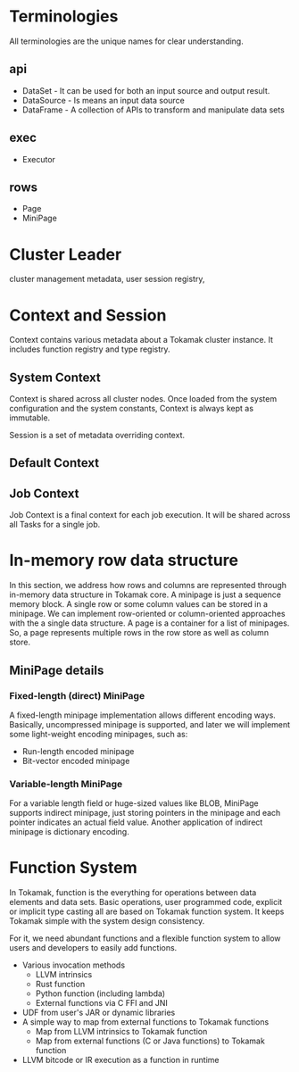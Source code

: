 # Terminologies
All terminologies are the unique names for clear understanding.

## api
* DataSet - It can be used for both an input source and output result.
* DataSource - Is means an input data source
* DataFrame - A collection of APIs to transform and manipulate data sets

## exec
* Executor

## rows
* Page
* MiniPage

# Cluster Leader
cluster management metadata, user session registry,

# Context and Session
Context contains various metadata about a Tokamak cluster instance. It includes function registry and type registry.

## System Context
 Context is shared across all cluster nodes. Once loaded from the system configuration and the system constants, Context is always kept as immutable.

Session is a set of metadata overriding context.

## Default Context

## Job Context
Job Context is a final context for each job execution. It will be shared across all Tasks for a single job.

# In-memory row data structure
In this section, we address how rows and columns are represented through in-memory data structure in Tokamak core. A minipage is just a sequence memory block. A single row or some column values can be stored in a minipage. We can implement row-oriented or column-oriented approaches with the a single data structure. A page is a container for a list of minipages. So, a page represents multiple rows in the row store as well as column store.

## MiniPage details

### Fixed-length (direct) MiniPage
A fixed-length minipage implementation allows different encoding ways. Basically, uncompressed minipage is supported, and later we will implement some light-weight encoding minipages, such as:
 * Run-length encoded minipage
 * Bit-vector encoded minipage

### Variable-length MiniPage
For a variable length field or huge-sized values like BLOB, MiniPage supports indirect minipage, just storing pointers in the minipage and each pointer indicates an actual field value. Another application of indirect minipage is dictionary encoding.

# Function System
In Tokamak, function is the everything for operations between data elements and data sets. Basic operations, user programmed code, explicit or implicit type casting all are based on Tokamak function system. It keeps Tokamak simple with the system design consistency.

For it, we need abundant functions and a flexible function system to allow users and developers to easily add functions.

* Various invocation methods
  * LLVM intrinsics
  * Rust function
  * Python function (including lambda)
  * External functions via C FFI and JNI
* UDF from user's JAR or dynamic libraries
* A simple way to map from external functions to Tokamak functions
  * Map from LLVM intrinsics to Tokamak function
  * Map from external functions (C or Java functions) to Tokamak function
* LLVM bitcode or IR execution as a function in runtime
